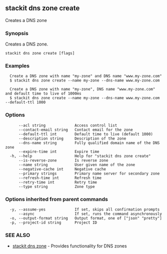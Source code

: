 ## stackit dns zone create

Creates a DNS zone

### Synopsis

Creates a DNS zone.

```
stackit dns zone create [flags]
```

### Examples

```
  Create a DNS zone with name "my-zone" and DNS name "www.my-zone.com"
  $ stackit dns zone create --name my-zone --dns-name www.my-zone.com

  Create a DNS zone with name "my-zone", DNS name "www.my-zone.com" and default time to live of 1000ms
  $ stackit dns zone create --name my-zone --dns-name www.my-zone.com --default-ttl 1000
```

### Options

```
      --acl string             Access control list
      --contact-email string   Contact email for the zone
      --default-ttl int        Default time to live (default 1000)
      --description string     Description of the zone
      --dns-name string        Fully qualified domain name of the DNS zone
      --expire-time int        Expire time
  -h, --help                   Help for "stackit dns zone create"
      --is-reverse-zone        Is reverse zone
      --name string            User given name of the zone
      --negative-cache int     Negative cache
      --primary strings        Primary name server for secondary zone
      --refresh-time int       Refresh time
      --retry-time int         Retry time
      --type string            Zone type
```

### Options inherited from parent commands

```
  -y, --assume-yes             If set, skips all confirmation prompts
      --async                  If set, runs the command asynchronously
  -o, --output-format string   Output format, one of ["json" "pretty"]
  -p, --project-id string      Project ID
```

### SEE ALSO

* [stackit dns zone](./stackit_dns_zone.md)	 - Provides functionality for DNS zones

